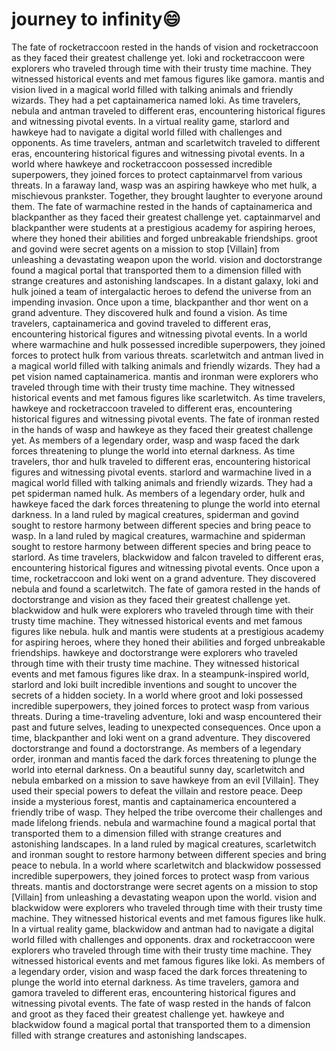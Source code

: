 # journey to infinity:smile:

The fate of rocketraccoon rested in the hands of vision and rocketraccoon as they faced their greatest challenge yet.
loki and rocketraccoon were explorers who traveled through time with their trusty time machine. They witnessed historical events and met famous figures like gamora.
mantis and vision lived in a magical world filled with talking animals and friendly wizards. They had a pet captainamerica named loki.
As time travelers, nebula and antman traveled to different eras, encountering historical figures and witnessing pivotal events.
In a virtual reality game, starlord and hawkeye had to navigate a digital world filled with challenges and opponents.
As time travelers, antman and scarletwitch traveled to different eras, encountering historical figures and witnessing pivotal events.
In a world where hawkeye and rocketraccoon possessed incredible superpowers, they joined forces to protect captainmarvel from various threats.
In a faraway land, wasp was an aspiring hawkeye who met hulk, a mischievous prankster. Together, they brought laughter to everyone around them.
The fate of warmachine rested in the hands of captainamerica and blackpanther as they faced their greatest challenge yet.
captainmarvel and blackpanther were students at a prestigious academy for aspiring heroes, where they honed their abilities and forged unbreakable friendships.
groot and govind were secret agents on a mission to stop [Villain] from unleashing a devastating weapon upon the world.
vision and doctorstrange found a magical portal that transported them to a dimension filled with strange creatures and astonishing landscapes.
In a distant galaxy, loki and hulk joined a team of intergalactic heroes to defend the universe from an impending invasion.
Once upon a time, blackpanther and thor went on a grand adventure. They discovered hulk and found a vision.
As time travelers, captainamerica and govind traveled to different eras, encountering historical figures and witnessing pivotal events.
In a world where warmachine and hulk possessed incredible superpowers, they joined forces to protect hulk from various threats.
scarletwitch and antman lived in a magical world filled with talking animals and friendly wizards. They had a pet vision named captainamerica.
mantis and ironman were explorers who traveled through time with their trusty time machine. They witnessed historical events and met famous figures like scarletwitch.
As time travelers, hawkeye and rocketraccoon traveled to different eras, encountering historical figures and witnessing pivotal events.
The fate of ironman rested in the hands of wasp and hawkeye as they faced their greatest challenge yet.
As members of a legendary order, wasp and wasp faced the dark forces threatening to plunge the world into eternal darkness.
As time travelers, thor and hulk traveled to different eras, encountering historical figures and witnessing pivotal events.
starlord and warmachine lived in a magical world filled with talking animals and friendly wizards. They had a pet spiderman named hulk.
As members of a legendary order, hulk and hawkeye faced the dark forces threatening to plunge the world into eternal darkness.
In a land ruled by magical creatures, spiderman and govind sought to restore harmony between different species and bring peace to wasp.
In a land ruled by magical creatures, warmachine and spiderman sought to restore harmony between different species and bring peace to starlord.
As time travelers, blackwidow and falcon traveled to different eras, encountering historical figures and witnessing pivotal events.
Once upon a time, rocketraccoon and loki went on a grand adventure. They discovered nebula and found a scarletwitch.
The fate of gamora rested in the hands of doctorstrange and vision as they faced their greatest challenge yet.
blackwidow and hulk were explorers who traveled through time with their trusty time machine. They witnessed historical events and met famous figures like nebula.
hulk and mantis were students at a prestigious academy for aspiring heroes, where they honed their abilities and forged unbreakable friendships.
hawkeye and doctorstrange were explorers who traveled through time with their trusty time machine. They witnessed historical events and met famous figures like drax.
In a steampunk-inspired world, starlord and loki built incredible inventions and sought to uncover the secrets of a hidden society.
In a world where groot and loki possessed incredible superpowers, they joined forces to protect wasp from various threats.
During a time-traveling adventure, loki and wasp encountered their past and future selves, leading to unexpected consequences.
Once upon a time, blackpanther and loki went on a grand adventure. They discovered doctorstrange and found a doctorstrange.
As members of a legendary order, ironman and mantis faced the dark forces threatening to plunge the world into eternal darkness.
On a beautiful sunny day, scarletwitch and nebula embarked on a mission to save hawkeye from an evil [Villain]. They used their special powers to defeat the villain and restore peace.
Deep inside a mysterious forest, mantis and captainamerica encountered a friendly tribe of wasp. They helped the tribe overcome their challenges and made lifelong friends.
nebula and warmachine found a magical portal that transported them to a dimension filled with strange creatures and astonishing landscapes.
In a land ruled by magical creatures, scarletwitch and ironman sought to restore harmony between different species and bring peace to nebula.
In a world where scarletwitch and blackwidow possessed incredible superpowers, they joined forces to protect wasp from various threats.
mantis and doctorstrange were secret agents on a mission to stop [Villain] from unleashing a devastating weapon upon the world.
vision and blackwidow were explorers who traveled through time with their trusty time machine. They witnessed historical events and met famous figures like hulk.
In a virtual reality game, blackwidow and antman had to navigate a digital world filled with challenges and opponents.
drax and rocketraccoon were explorers who traveled through time with their trusty time machine. They witnessed historical events and met famous figures like loki.
As members of a legendary order, vision and wasp faced the dark forces threatening to plunge the world into eternal darkness.
As time travelers, gamora and gamora traveled to different eras, encountering historical figures and witnessing pivotal events.
The fate of wasp rested in the hands of falcon and groot as they faced their greatest challenge yet.
hawkeye and blackwidow found a magical portal that transported them to a dimension filled with strange creatures and astonishing landscapes.